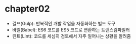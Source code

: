 # chapter02
- 걸프(Gulp): 반복적인 개발 작업을 자동화하는 빌드 도구
- 바벨(Babel): ES6 코드를 ES5 코드로 변환하는 트랜스컴파일러
- 린트(Lint): 코드를 세심히 검토해서 자주 일어나는 상황을 알려줌
